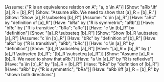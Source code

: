 [Assume: {"R is an equivalence relation on A"; "a, b \in A"}]
[Show: "aRb \iff [a]_R = [b]_R"]
[Show: "Assume aRb. We need to show that [a]_R = [b]_R."]
[Show: "Show [a]_R \subseteq [b]_R"]
[Assume: "c \in [a]_R"]
[Have: "aRc" by "definition of [a]_R"]
[Have: "bRa" by {"R is symmetric"; "aRb"}]
[Have: "bRc" by {"R is transitive"; "bRa"; "aRc"}]
[Have: "c \in [b]_R" by "definition"]
[Show: "[a]_R \subseteq [b]_R"]
[Show: "Show [b]_R \subseteq [a]_R"]
[Assume: "c \in [b]_R"]
[Have: "bRc" by "definition of [b]_R"]
[Have: "aRc" by {"R is transitive"; "aRb"; "bRc"}]
[Have: "c \in [a]_R" by "definition"]
[Show: "[b]_R \subseteq [a]_R"]
[Have: "[a]_R = [b]_R" by {"[a]_R \subseteq [b]_R"; "[b]_R \subseteq [a]_R"}]
[Show: "Assume [a]_R = [b]_R. We need to show that aRb."]
[Have: "a \in [a]_R" by "R is reflexive"]
[Have: "a \in [b]_R" by "[a]_R = [b]_R"]
[Have: "bRa" by "definition of [b]_R"]
[Have: "aRb" by {"R is symmetric"; "bRa"}]
[Have: "aRb \iff [a]_R = [b]_R" by "shown both directions"]